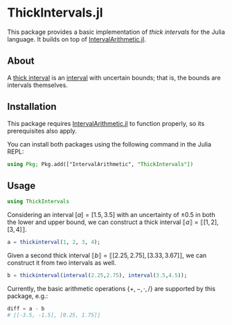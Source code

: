 # ThickIntervals.jl

This package provides a basic implementation of *thick intervals* for the Julia language. It builds on top of [IntervalArithmetic.jl](https://github.com/JuliaIntervals/IntervalArithmetic.jl).

## About

A [thick interval](https://www.sciencedirect.com/science/article/pii/S0004370217300425) is an [interval](https://en.wikipedia.org/wiki/Interval_arithmetic) with uncertain bounds; that is, the bounds are intervals themselves.

## Installation

This package requires [IntervalArithmetic.jl](https://github.com/JuliaIntervals/IntervalArithmetic.jl?tab=readme-ov-file#installation) to function properly, so its prerequisites also apply.

You can install both packages using the following command in the Julia REPL:

```julia
using Pkg; Pkg.add(["IntervalArithmetic", "ThickIntervals"])
```

## Usage

```julia
using ThickIntervals
```

Considering an interval $[a] = [1.5, 3.5]$ with an uncertainty of $\pm 0.5$ in both the lower and upper bound, we can construct a thick interval $\llbracket a \rrbracket = \llbracket [1,2], [3,4] \rrbracket$.

```julia
a = thickinterval(1, 2, 3, 4);
```

Given a second thick interval $\llbracket b \rrbracket = \llbracket [2.25,2.75], [3.33,3.67] \rrbracket$, we can construct it from two intervals as well.

```julia
b = thickinterval(interval(2.25,2.75), interval(3.5,4.5));
```

Currently, the basic arithmetic operations $\{+,-,\cdot,/\}$ are supported by this package, e.g.:

```julia
diff = a - b
# ⟦[-3.5, -1.5], [0.25, 1.75]⟧
```